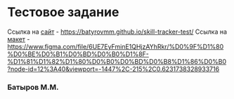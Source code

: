 # Тестовое задание

Ссылка на [сайт](https://batyrovmm.github.io/skill-tracker-test/) - https://batyrovmm.github.io/skill-tracker-test/
Ссылка на [макет](https://www.figma.com/file/6UE7EyFminE1QHjzAYhRkr/%D0%9F%D1%80%D0%BE%D0%B1%D0%BD%D0%B0%D1%8F-%D1%81%D1%82%D1%80%D0%B0%D0%BD%D0%B8%D1%86%D0%B0?node-id=12%3A40&viewport=-1447%2C-215%2C0.6231738328933716) - https://www.figma.com/file/6UE7EyFminE1QHjzAYhRkr/%D0%9F%D1%80%D0%BE%D0%B1%D0%BD%D0%B0%D1%8F-%D1%81%D1%82%D1%80%D0%B0%D0%BD%D0%B8%D1%86%D0%B0?node-id=12%3A40&viewport=-1447%2C-215%2C0.6231738328933716

### Батыров М.М.

